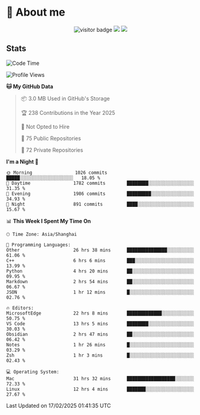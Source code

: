 <!-- ![](https://youpai.roccoshi.top/img/20200804214216.png) -->

# 🧐 About me
 
<p align="center">
<img src="https://visitor-badge.laobi.icu/badge?page_id=Lincest.Lincest&title=hits" alt="visitor badge"/>
<a href="mailto:imroccoshi@gmail.com"><img src="https://img.shields.io/badge/gmail-imroccoshi%40gmail.com-red"></a>
<a href="https://blog.roccoshi.top"><img src="https://img.shields.io/badge/blog-roccoshi-green"></a>
</p>

## Stats

<!--START_SECTION:waka-->
![Code Time](http://img.shields.io/badge/Code%20Time-2%2C123%20hrs%2018%20mins-blue)

![Profile Views](http://img.shields.io/badge/Profile%20Views-1-blue)

**🐱 My GitHub Data** 

> 📦 3.0 MB Used in GitHub's Storage 
 > 
> 🏆 238 Contributions in the Year 2025
 > 
> 🚫 Not Opted to Hire
 > 
> 📜 75 Public Repositories 
 > 
> 🔑 72 Private Repositories 
 > 
**I'm a Night 🦉** 

```text
🌞 Morning                1026 commits        █████░░░░░░░░░░░░░░░░░░░░   18.05 % 
🌆 Daytime                1782 commits        ████████░░░░░░░░░░░░░░░░░   31.35 % 
🌃 Evening                1986 commits        █████████░░░░░░░░░░░░░░░░   34.93 % 
🌙 Night                  891 commits         ████░░░░░░░░░░░░░░░░░░░░░   15.67 % 
```


📊 **This Week I Spent My Time On** 

```text
🕑︎ Time Zone: Asia/Shanghai

💬 Programming Languages: 
Other                    26 hrs 38 mins      ███████████████░░░░░░░░░░   61.06 % 
C++                      6 hrs 6 mins        ███░░░░░░░░░░░░░░░░░░░░░░   13.99 % 
Python                   4 hrs 20 mins       ██░░░░░░░░░░░░░░░░░░░░░░░   09.95 % 
Markdown                 2 hrs 54 mins       ██░░░░░░░░░░░░░░░░░░░░░░░   06.67 % 
JSON                     1 hr 12 mins        █░░░░░░░░░░░░░░░░░░░░░░░░   02.76 % 

🔥 Editors: 
MicrosoftEdge            22 hrs 8 mins       █████████████░░░░░░░░░░░░   50.75 % 
VS Code                  13 hrs 5 mins       ████████░░░░░░░░░░░░░░░░░   30.03 % 
Obsidian                 2 hrs 47 mins       ██░░░░░░░░░░░░░░░░░░░░░░░   06.42 % 
Notes                    1 hr 26 mins        █░░░░░░░░░░░░░░░░░░░░░░░░   03.29 % 
Zsh                      1 hr 3 mins         █░░░░░░░░░░░░░░░░░░░░░░░░   02.43 % 

💻 Operating System: 
Mac                      31 hrs 32 mins      ██████████████████░░░░░░░   72.33 % 
Linux                    12 hrs 4 mins       ███████░░░░░░░░░░░░░░░░░░   27.67 % 
```


 Last Updated on 17/02/2025 01:41:35 UTC
<!--END_SECTION:waka-->


